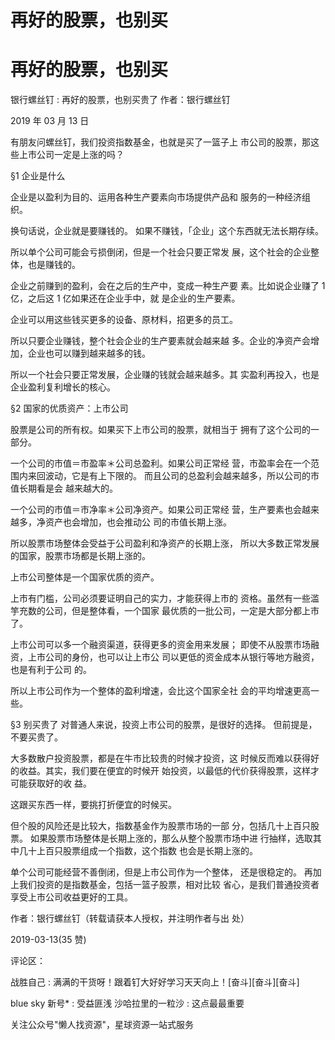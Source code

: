 # 再好的股票，也别买

# 再好的股票，也别买

银行螺丝钉 : 再好的股票，也别买贵了 作者：银行螺丝钉

2019 年 03 月 13 日

有朋友问螺丝钉，我们投资指数基金，也就是买了一篮子上 市公司的股票，那这些上市公司一定是上涨的吗？

§1 企业是什么

企业是以盈利为目的、运用各种生产要素向市场提供产品和 服务的一种经济组织。

换句话说，企业就是要赚钱的。 如果不赚钱，「企业」这个东西就无法长期存续。

所以单个公司可能会亏损倒闭，但是一个社会只要正常发 展，这个社会的企业整体，也是赚钱的。

企业之前赚到的盈利，会在之后的生产中，变成一种生产要 素。比如说企业赚了 1 亿，之后这 1 亿如果还在企业手中，就 是企业的生产要素。

企业可以用这些钱买更多的设备、原材料，招更多的员工。

所以只要企业赚钱，整个社会企业的生产要素就会越来越 多。企业的净资产会增加，企业也可以赚到越来越多的钱。

所以一个社会只要正常发展，企业赚的钱就会越来越多。其 实盈利再投入，也是企业盈利复利增长的核心。

§2 国家的优质资产：上市公司

股票是公司的所有权。如果买下上市公司的股票，就相当于 拥有了这个公司的一部分。

一个公司的市值＝市盈率＊公司总盈利。如果公司正常经 营，市盈率会在一个范围内来回波动，它是有上下限的。 而且公司的总盈利会越来越多，所以公司的市值长期看是会 越来越大的。

一个公司的市值＝市净率＊公司净资产。如果公司正常经 营，生产要素也会越来越多，净资产也会增加，也会推动公 司的市值长期上涨。

所以股票市场整体会受益于公司盈利和净资产的长期上涨， 所以大多数正常发展的国家，股票市场都是长期上涨的。

上市公司整体是一个国家优质的资产。

上市有门槛，公司必须要证明自己的实力，才能获得上市的 资格。虽然有一些滥竽充数的公司，但是整体看，一个国家 最优质的一批公司，一定是大部分都上市了。

上市公司可以多一个融资渠道，获得更多的资金用来发展； 即使不从股票市场融资，上市公司的身份，也可以让上市公 司以更低的资金成本从银行等地方融资，也是有利于公司 的。

所以上市公司作为一个整体的盈利增速，会比这个国家全社 会的平均增速更高一些。

§3 别买贵了 对普通人来说，投资上市公司的股票，是很好的选择。 但前提是，不要买贵了。

大多数散户投资股票，都是在牛市比较贵的时候才投资，这 时候反而难以获得好的收益。其实，我们要在便宜的时候开 始投资，以最低的代价获得股票，这样才可能获取好的收 益。

这跟买东西一样，要挑打折便宜的时候买。

但个股的风险还是比较大，指数基金作为股票市场的一部 分，包括几十上百只股票。 如果股票市场整体是长期上涨的，那么从整个股票市场中进 行抽样，选取其中几十上百只股票组成一个指数，这个指数 也会是长期上涨的。

单个公司可能经营不善倒闭，但是上市公司作为一个整体， 还是很稳定的。 再加上我们投资的是指数基金，包括一篮子股票，相对比较 省心，是我们普通投资者享受上市公司收益更好的工具。

作者：银行螺丝钉（转载请获本人授权，并注明作者与出 处）

2019-03-13(35 赞)

评论区：

战胜自己 : 满满的干货呀！跟着钉大好好学习天天向上！[奋斗][奋斗][奋斗]

blue sky 新号* : 受益匪浅 沙哈拉里的一粒沙 : 这点最最重要

关注公众号"懒人找资源"，星球资源一站式服务